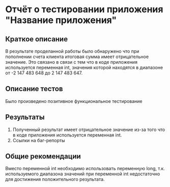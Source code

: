 # Отчёт о тестировании приложения "Название приложения"

## Краткое описание

В результате проделанной работы было обнаружено что при пополнении счета клиента итоговая сумма имеет отрицательное значение. Это связано в связи с тем что в коде приложения используется переменная int, значения которой находятся в диапазоне от -2 147 483 648 до 2 147 483 647.

## Описание тестов

Было произведено позитивное функциональное тестирование

## Результаты

1. Полученный результат имеет отрицательное значение из-за того что в коде приложения используется переменная int.
2. Ссылки на баг-репорты

## Общие рекомендации

Вместо переменной int необходимо использовать переменную long, т.к. используемого диапазона значений при переменной int недостаточно для достижения положительного результата.